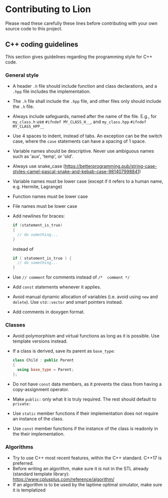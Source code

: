 # Contributing to Lion

Please read these carefully these lines before contributing with your own source code to this project. 

## C++ coding guidelines

This section gives guidelines regarding the programming style for C++ code.

### General style

- A header `.h` file should include function and class declarations, and a `.hpp` file includes the implementation. 
- The `.h` file shall include the `.hpp` file, and other files only should include the `.h` file.
- Always include safeguards, named after the name of the file. E.g., for `my_class.h` use `#ifndef MY_CLASS_H__`, and `my_class.hpp` `#ifndef MY_CLASS_HPP__`
- Use 4 spaces to indent, instead of tabs. An exception can be the switch case, where the `case` statements can have a spacing of 1 space.
- Variable names should be descriptive. Never use ambiguous names such as 'aux', 'temp', or 'old'.
- Always use snake_case (https://betterprogramming.pub/string-case-styles-camel-pascal-snake-and-kebab-case-981407998841)
- Variable names must be lower case (except if it refers to a human name, e.g. Hermite, Lagrange)
- Function names must be lower case 
- File names must be lower case
- Add newlines for braces:
  ```cpp
  if (statement_is_true)
  {
    // do something...
  }
  ```
  
  instead of
  
  ```cpp
  if ( statement_is_true ) {
    // do something...
  }
  ```
- Use ```// comment``` for comments instead of ```/*  comment */```
- Add `const` statements whenever it applies.
- Avoid manual dynamic allocation of variables (i.e. avoid using `new` and `delete`). Use `std::vector` and smart pointers instead.
- Add comments in doxygen format.
 
### Classes

- Avoid polymorphism and virtual functions as long as it is possible. Use template versions instead.
- If a class is derived, save its parent as `base_type`:

  ```cpp
  class Child : public Parent
  {
    using base_type = Parent;
  };
  ```
- Do not have `const` data members, as it prevents the class from having a copy-assignment operator.
- Make `public:` only what it is truly required. The rest should default to `private:`
- Use `static` member functions if their implementation does not require an instance of the class.
- Use `const` member functions if the instance of the class is readonly in the their implementation.

### Algorithms

- Try to use C++ most recent features, within the C++ standard. C++17 is preferred.
- Before writing an algorithm, make sure it is not in the STL already (standard template library): https://www.cplusplus.com/reference/algorithm/
- If an algorithm is to be used by the laptime optimal simulator, make sure it is templatized 
